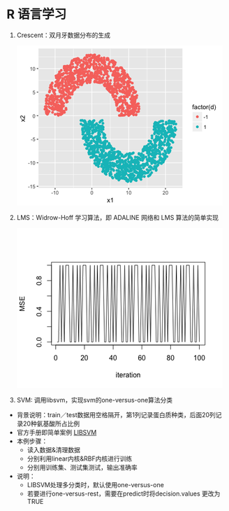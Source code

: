 # R 语言学习

1. Crescent：双月牙数据分布的生成

    ![-w300](https://github.com/RickeyBoy/R/blob/master/1.Crescent/crescent.png?raw=true)

2. LMS：Widrow-Hoff 学习算法，即 ADALINE 网络和 LMS 算法的简单实现

    ![-w300](https://github.com/RickeyBoy/R/blob/master/2.LMS/lms.png?raw=true)

3. SVM: 调用libsvm，实现svm的one-versus-one算法分类 

- 背景说明：train／test数据用空格隔开，第1列记录蛋白质种类，后面20列记录20种氨基酸所占比例
- 官方手册即简单案例 [LIBSVM](https://www.csie.ntu.edu.tw/~cjlin/libsvm/)
- 本例步骤：
    - 读入数据&清理数据
    - 分别利用linear内核&RBF内核进行训练
    - 分别用训练集、测试集测试，输出准确率
- 说明：
    - LIBSVM处理多分类时，默认使用one-versus-one
    - 若要进行one-versus-rest，需要在predict时将decision.values 更改为 TRUE

